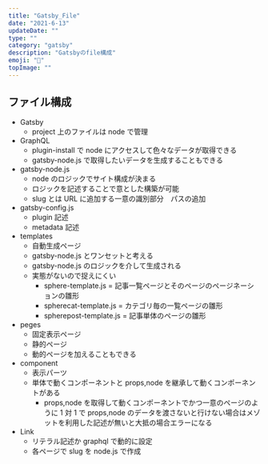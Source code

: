 ```yaml
---
title: "Gatsby_File"
date: "2021-6-13"
updateDate: ""
type: ""
category: "gatsby"
description: "Gatsbyのfile構成"
emoji: "🍃"
topImage: ""
---
```


## ファイル構成

- Gatsby
  - project 上のファイルは node で管理
- GraphQL
  - plugin-install で node にアクセスして色々なデータが取得できる
  - gatsby-node.js で取得したいデータを生成することもできる
- gatsby-node.js
  - node のロジックでサイト構成が決まる
  - ロジックを記述することで意とした構築が可能
  - slug とは URL に追加する一意の識別部分　パスの追加
- gatsby-config.js
  - plugin 記述
  - metadata 記述
- templates
  - 自動生成ページ
  - gatsby-node.js とワンセットと考える
  - gatsby-node.js のロジックを介して生成される
  - 実態がないので捉えにくい
    - sphere-template.js = 記事一覧ページとそのページのページネーションの雛形
    - spherecat-template.js = カテゴリ毎の一覧ページの雛形
    - spherepost-template.js = 記事単体のページの雛形
- peges
  - 固定表示ページ
  - 静的ページ
  - 動的ページを加えることもできる
- component
  - 表示パーツ
  - 単体で動くコンポーネントと props,node を継承して動くコンポーネントがある
    - props,node を取得して動くコンポーネントでかつ一意のページのように 1 対 1 で props,node のデータを渡さないと行けない場合はメゾットを利用した記述が無いと大抵の場合エラーになる
- Link
  - リテラル記述か graphql で動的に設定
  - 各ページで slug を node.js で作成


